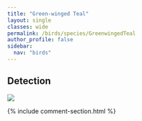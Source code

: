 ```yaml
---
title: "Green-winged Teal"
layout: single
classes: wide
permalink: /birds/species/GreenwingedTeal
author_profile: false
sidebar:
  nav: "birds"
---
```


<h2>Detection</h2>

<a href="https://beallen.github.io/DevelopmentWebsite/assets/images/birds/GreenwingedTeal/det.jpg">
<img src="https://beallen.github.io/DevelopmentWebsite/assets/images/birds/GreenwingedTeal/det.jpg">
</a>

{% include comment-section.html %}

